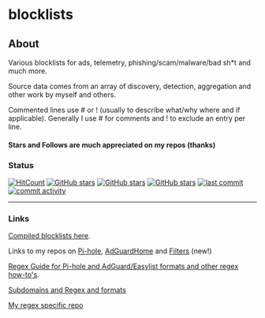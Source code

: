 # blocklists

## About

Various blocklists for ads, telemetry, phishing/scam/malware/bad sh*t and much more.

Source data comes from an array of discovery, detection, aggregation and other work by myself and others. 

Commented lines use # or ! (usually to describe what/why where and if applicable). Generally I use # for comments and ! to exclude an entry per line.

#### Stars and Follows are much appreciated on my repos (thanks)

### Status

[![HitCount](https://hits.dwyl.com/systemjargon/blocklists.svg?style=flat&show=unique)](http://hits.dwyl.com/systemjargon/blocklists) [![GitHub stars](https://img.shields.io/github/stars/systemjargon/blocklists)](https://github.com/systemjargon/blocklists/stargazers) [![GitHub stars](https://img.shields.io/github/forks/systemjargon/blocklists)](https://github.com/systemjargon/blocklists/stargazers) [![GitHub stars](https://img.shields.io/github/issues/systemjargon/blocklists)](https://github.com/systemjargon/blocklists/stargazers) [![last commit](https://img.shields.io/github/last-commit/SystemJargon/blocklists.svg)](https://github.com/SystemJargon/blocklists/commits/master) [![commit activity](https://img.shields.io/github/commit-activity/y/SystemJargon/blocklists.svg)](https://github.com/SystemJargon/blocklists/commits/master)

----

### Links

[Compiled blocklists here](https://github.com/SystemJargon/blocklists/tree/main/lists). 

Links to my repos on [Pi-hole](https://github.com/SystemJargon/pi-hole), [AdGuardHome](https://github.com/SystemJargon/AdGuardHome) and [Filters](https://github.com/SystemJargon/filters) (new!)

[Regex Guide for Pi-hole and AdGuard/Easylist formats and other regex how-to's](https://github.com/SystemJargon/blocklists/blob/main/regex-101.md). 

[Subdomains and Regex and formats](https://github.com/SystemJargon/blocklists/blob/main/subdomains-regex-formats.md) 

[My regex specific repo](https://github.com/systemjargon/regex)

<!-- more content -->
